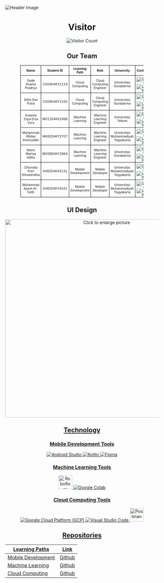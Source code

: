 ![Header Image](https://drive.google.com/uc?export=view&id=1WPKwqAb6xwFiBWL4peiTi4vR0Y70BLXv)

<div align="center">

# Visitor

![Visitor Count](https://profile-counter.glitch.me/{Attirely}/count.svg)

## Our Team

<table style="font-size: x-small; text-align: center; width: 80%; border-collapse: collapse; margin: auto;">
  <tr>
    <th style="border: 1px solid black; padding: 4px;">Name</th>
    <th style="border: 1px solid black; padding: 4px;">Student ID</th>
    <th style="border: 1px solid black; padding: 4px;">Learning Path</th>
    <th style="border: 1px solid black; padding: 4px;">Role</th>
    <th style="border: 1px solid black; padding: 4px;">University</th>
    <th style="border: 1px solid black; padding: 4px;">Contact</th>
  </tr>
  <tr>
    <td style="border: 1px solid black; padding: 4px;">Gede Ananta Pradnya</td>
    <td style="border: 1px solid black; padding: 4px;">CO09D4KY1119</td>
    <td style="border: 1px solid black; padding: 4px;">Cloud Computing</td>
    <td style="border: 1px solid black; padding: 4px;">Cloud Computing Engineer</td>
    <td style="border: 1px solid black; padding: 4px;">Universitas Gunadarma</td>
    <td style="border: 1px solid black; padding: 4px;">
      <a href="https://github.com/anan109019234"><img src="https://img.shields.io/badge/GitHub-black?logo=github&style=flat-square" alt="GitHub"></a>
      <a href="https://www.linkedin.com/in/gede-ananta-p-aa0a61229"><img src="https://img.shields.io/badge/LinkedIn-blue?logo=linkedin&style=flat-square" alt="LinkedIn"></a>
    </td>
  </tr>
  <tr>
    <td style="border: 1px solid black; padding: 4px;">Alfito Dwi Putra</td>
    <td style="border: 1px solid black; padding: 4px;">CO09D4KY1155</td>
    <td style="border: 1px solid black; padding: 4px;">Cloud Computing</td>
    <td style="border: 1px solid black; padding: 4px;">Cloud Computing Engineer</td>
    <td style="border: 1px solid black; padding: 4px;">Universitas Gunadarma</td>
    <td style="border: 1px solid black; padding: 4px;">
      <a href="https://github.com/alfitodwiputra"><img src="https://img.shields.io/badge/GitHub-black?logo=github&style=flat-square" alt="GitHub"></a>
      <a href="https://www.linkedin.com/in/alfito-dwi-putra-b1a121223/"><img src="https://img.shields.io/badge/LinkedIn-blue?logo=linkedin&style=flat-square" alt="LinkedIn"></a>
    </td>
  </tr>
  <tr>
    <td style="border: 1px solid black; padding: 4px;">Aslamia Zoya Erza Vyra</td>
    <td style="border: 1px solid black; padding: 4px;">MO12D4KX2466</td>
    <td style="border: 1px solid black; padding: 4px;">Machine Learning</td>
    <td style="border: 1px solid black; padding: 4px;">Machine Learning Engineer</td>
    <td style="border: 1px solid black; padding: 4px;">Universitas Telkom</td>
    <td style="border: 1px solid black; padding: 4px;">
      <a href="https://github.com/aslamiazoya"><img src="https://img.shields.io/badge/GitHub-black?logo=github&style=flat-square" alt="GitHub"></a>
      <a href="https://www.linkedin.com/in/aslamiazoya"><img src="https://img.shields.io/badge/LinkedIn-blue?logo=linkedin&style=flat-square" alt="LinkedIn"></a>
    </td>
  </tr>
  <tr>
    <td style="border: 1px solid black; padding: 4px;">Muhammad Wildan Amiinuddin</td>
    <td style="border: 1px solid black; padding: 4px;">M492D4KY2707</td>
    <td style="border: 1px solid black; padding: 4px;">Machine Learning</td>
    <td style="border: 1px solid black; padding: 4px;">Machine Learning Engineer</td>
    <td style="border: 1px solid black; padding: 4px;">Universitas Muhammadiyah Yogyakarta</td>
    <td style="border: 1px solid black; padding: 4px;">
      <a href="https://github.com/wildmove"><img src="https://img.shields.io/badge/GitHub-black?logo=github&style=flat-square" alt="GitHub"></a>
      <a href="https://www.linkedin.com/in/muhammad-wildan-amiinuddin-1b4a3019b/"><img src="https://img.shields.io/badge/LinkedIn-blue?logo=linkedin&style=flat-square" alt="LinkedIn"></a>
    </td>
  </tr>
  <tr>
    <td style="border: 1px solid black; padding: 4px;">Mario Martua Aditia</td>
    <td style="border: 1px solid black; padding: 4px;">MO09D4KY2864</td>
    <td style="border: 1px solid black; padding: 4px;">Machine Learning</td>
    <td style="border: 1px solid black; padding: 4px;">Machine Learning Engineer</td>
    <td style="border: 1px solid black; padding: 4px;">Universitas Gunadarma</td>
    <td style="border: 1px solid black; padding: 4px;">
      <a href="https://github.com/mariomartuaa"><img src="https://img.shields.io/badge/GitHub-black?logo=github&style=flat-square" alt="GitHub"></a>
      <a href="https://www.linkedin.com/in/mario-martua-aditia-5919a222b/"><img src="https://img.shields.io/badge/LinkedIn-blue?logo=linkedin&style=flat-square" alt="LinkedIn"></a>
    </td>
  </tr>
  <tr>
    <td style="border: 1px solid black; padding: 4px;">Chlunidia Putri Kieswendha</td>
    <td style="border: 1px solid black; padding: 4px;">A492D4KX4132</td>
    <td style="border: 1px solid black; padding: 4px;">Mobile Development</td>
    <td style="border: 1px solid black; padding: 4px;">Mobile Developer</td>
    <td style="border: 1px solid black; padding: 4px;">Universitas Muhammadiyah Yogyakarta</td>
    <td style="border: 1px solid black; padding: 4px;">
      <a href="https://github.com/Chlunidia"><img src="https://img.shields.io/badge/GitHub-black?logo=github&style=flat-square" alt="GitHub"></a>
      <a href="https://www.linkedin.com/in/chlunidia/"><img src="https://img.shields.io/badge/LinkedIn-blue?logo=linkedin&style=flat-square" alt="LinkedIn"></a>
    </td>
  </tr>
  <tr>
    <td style="border: 1px solid black; padding: 4px;">Muhammad Ayash Al-Fatih</td>
    <td style="border: 1px solid black; padding: 4px;">A492D4KY4241</td>
    <td style="border: 1px solid black; padding: 4px;">Mobile Development</td>
    <td style="border: 1px solid black; padding: 4px;">Mobile Developer</td>
    <td style="border: 1px solid black; padding: 4px;">Universitas Muhammadiyah Yogyakarta</td>
    <td style="border: 1px solid black; padding: 4px;">
      <a href="https://github.com/Ayash13"><img src="https://img.shields.io/badge/GitHub-black?logo=github&style=flat-square" alt="GitHub"></a>
      <a href="https://www.linkedin.com/in/ayash13/"><img src="https://img.shields.io/badge/LinkedIn-blue?logo=linkedin&style=flat-square" alt="LinkedIn"></a>
    </td>
  </tr>
</table>

## UI Design

<a href="https://drive.google.com/uc?export=view&id=1iOvdkjAYff3UmoUtZy2nZDdSL45tvP6T"><img src="https://drive.google.com/uc?export=view&id=1iOvdkjAYff3UmoUtZy2nZDdSL45tvP6T" style="width: 650px; max-width: 100%; height: auto" title="Click to enlarge picture" />

## Technology

### Mobile Development Tools

<img src="https://img.icons8.com/color/48/000000/android-studio--v3.png" alt="Android Studio" />
<img src="https://img.icons8.com/color/48/000000/kotlin.png" alt="Kotlin" />
<img src="https://img.icons8.com/color/48/000000/figma.png" alt="Figma" />

### Machine Learning Tools

<img src="https://encrypted-tbn0.gstatic.com/images?q=tbn:ANd9GcRTTtGcu3CULhh1-vzeEZfq23gCXTVStR1bsg&s" alt="Roboflow" style="width: 45px; height: 45px;"/>
<img src="https://img.icons8.com/color/48/000000/google-colab.png" alt="Google Colab" />

### Cloud Computing Tools

<img src="https://img.icons8.com/color/48/000000/google-cloud.png" alt="Google Cloud Platform (GCP)" />
<img src="https://img.icons8.com/color/48/000000/visual-studio-code-2019.png" alt="Visual Studio Code" />
<img src="https://cdn.iconscout.com/icon/free/png-256/free-postman-3521648-2945092.png" alt="Postman" style="width: 45px; height: 45px;"/>

## Repositories

| Learning Paths       | Link   |
|----------------------|--------|
| Mobile Development   | [Github](https://github.com/Attirely/Mobile-Development) |
| Machine Learning     | [Github](https://github.com/Attirely/Machine-Learning) |
| Cloud Computing      | [Github](https://github.com/Attirely/Cloud-Computing) |

</div>

